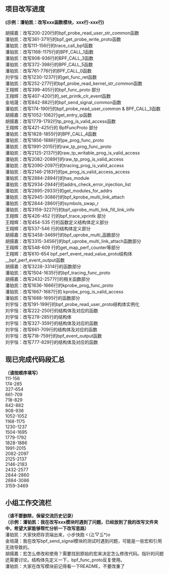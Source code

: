 ## 项目改写进度
**(示例：潘铂凯：改写xxx函数模块，xxx行-xxx行)**

胡揚嘉：改写200-220行的bpf_probe_read_user_str_common函数 <br>
潘铂凯：改写361-371行的bpf_get_probe_write_proto函数 <br>
潘铂凯：改写111-156行的trace_call_bpf函数 <br>
潘铂凯：改写1168-1175行的BPF_CALL_1函数 <br>
潘铂凯：改写908-936行的BPF_CALL_3函数 <br>
潘铂凯：改写372-398行的BPF_CALL_5函数 <br>
潘铂凯：改写761-776行的BPF_CALL_0函数 <br>
刘宇恒：改写1230-1237行的get_func_ret函数 <br>
潘铂凯：改写252-277行的bpf_probe_read_kernel_str_common函数 <br>
王翔辉：改写399-405行的bpf_func_proto 部分 <br>
王翔辉：改写407-420行的_set_printk_clr_event函数 <br>
金培晟：改写842-882行的bpf_send_signal_common函数 <br>
潘铂凯：改写174-190行的bpf_probe_read_user_common & BPF_CALL_3函数 <br>
胡揚嘉：改写1052-1062行get_entry_ip函数 <br>
胡揚嘉：改写1779-1792行tp_prog_is_valid_access函数 <br>
王翔辉：改写421-425行的 BpfFuncProto 部分 <br>
潘铂凯：改写1828-1855行的BPF_CALL_4函数 <br>
潘铂凯：改写1856-1886行的pe_prog_func_proto<br>
潘铂凯：改写1991-2015行的raw_tp_prog_func_proto<br>
潘铂凯：改写2125-2137行的raw_tp_writable_prog_is_valid_access<br>
潘铂凯：改写2082-2089行的raw_tp_prog_is_valid_access<br>
潘铂凯：改写2090-2097行的tracing_prog_is_valid_access<br>
潘铂凯：改写2146-2183行的pe_prog_is_valid_access_access<br>
潘铂凯：改写2884-2894行的has_module<br>
潘铂凯：改写2934-2944行的addrs_check_error_injection_list<br>
潘铂凯：改写2895-2933行的get_modules_for_addrs<br>
潘铂凯：改写2945-3086行的bpf_kprobe_multi_link_attach<br>
潘铂凯：改写2844-2860行的symbols_swap_r<br>
潘铂凯：改写3159-3227行的bpf_uprobe_multi_link_fill_link_info<br>
王翔辉：改写426-452 行的bpf_trace_vprintk 部分 <br>
王翔辉：改写454-535 行的函数定义结构体定义部分 <br>
王翔辉：改写537-546 行的结构体定义部分 <br>
胡揚嘉：改写3458-3469行的bpf_uprobe_multi_函数部分  <br>
胡揚嘉：改写3315-3456行的bpf_uprobe_multi_link_attach函数部分  <br>
王翔辉：改写548-609 行的get_map_perf_counter等部分 <br>
王翔辉：改写610-654 bpf_perf_event_read_value_proto结构体 __bpf_perf_event_output函数 <br>
胡揚嘉：改写3228-3314行的函数部分  <br>
潘铂凯：改写1504-1635行的bpf_tracing_func_proto<br>
胡揚嘉：改写2432-2577行的相关函数部分  <br>
潘铂凯：改写1636-1666行的kprobe_prog_func_proto<br>
潘铂凯：改写1667-1687行的 kprobe_prog_is_valid_access<br>
潘铂凯：改写1688-1695行的函数部分<br>
刘宇恒：改写191-199行的bpf_probe_read_user_proto结构体实例化 <br>
刘宇恒：改写222-250行的结构体及对应的函数 <br>
刘宇恒：改写278-285行的结构体 <br>
刘宇恒：改写327-359行的结构体及对应的函数 <br>
刘宇恒：改写661-709行的结构体及对应的函数 <br>
刘宇恒：改写718-759行的bpf_event_output函数 <br>
刘宇恒：改写777-829行的结构体及对应的函数 <br>

## 现已完成代码段汇总
**（请按顺序填写）** <br>
111-156 <br>
174-285 <br>
327-654 <br>
661-709 <br>
718-829 <br>
842-882 <br>
908-936 <br>
1052-1052<br>
1168-1175 <br>
1230-1237<br>
1504-1695<br>
1779-1792<br>
1828-1886<br>
1991-2015<br>
2082-2097<br>
2125-2137<br>
2146-2183<br>
2432-2577<br>
2844-2860<br>
2884-3086<br>
3159-3469<br>



## 小组工作交流栏
**（请不要删除，保留交流历史记录）** <br>
**（示例：潘铂凯：我在改写xxx模块时遇到了问题，已经放到了我的改写文件夹中，希望大家能够帮忙分析一下改写思路）** <br>
潘铂凯：大家快把存货端出来，小步快跑ヾ(≧▽≦*)o <br>
金培晟：我在改写bpf_send_signal模块的测试时遇到问题，可能是一些宏和引用无效导致的。 <br>
胡揚嘉：宏怎么修改和使用？需要找到原始的宏来决定怎么修改代码。指针的问题还需要讨论。结构体先定义一下，bpf_func_proto反复使用。<br>
潘铂凯：大家在改写模块前记得看一下README，不要改重了<br>

